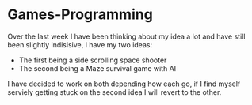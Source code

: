 # Games-Programming

Over the last week I have been thinking about my idea a lot and have still been slightly indisisive, I have my two ideas:
- The first being a side scrolling space shooter
- The second being a Maze survival game with AI

I have decided to work on both depending how each go, if I find myself serviely getting stuck on the second idea I will revert to the other.
